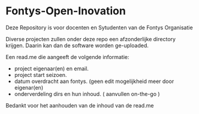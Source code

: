 # Fontys-Open-Inovation

Deze Repository is voor docenten en Sytudenten van de Fontys Organisatie

Diverse projecten zullen onder deze repo een afzonderlijke directory krijgen.
Daarin kan dan de software worden ge-uploaded. 

Een read.me die aangeeft de volgende informatie:
  - project eigenaar(en) en email.
  - project start seizoen.
  - datum  overdracht aan fontys. 
    (geen edit mogelijkheid meer door eigenar(en)
  - onderverdeling dirs en hun inhoud.
    ( aanvullen on-the-go )
  
Bedankt voor het aanhouden van de inhoud van de read.me

